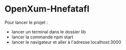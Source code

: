 # OpenXum-Hnefatafl
Pour lancer le projet :
- lancer un terminal dans le dossier lib
- lancer la commande npm start
- lancer le navigateur et aller à l'adresse localhost:3000
